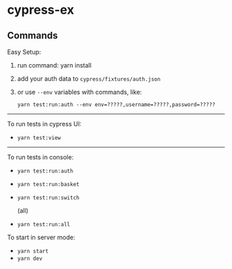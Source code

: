 # cypress-ex

## Commands

Easy Setup:

1. run command: yarn install

2. add your auth data to `cypress/fixtures/auth.json`

3. or use `--env` variables with commands, like:

   `yarn test:run:auth --env env=?????,username=?????,password=?????`

---

To run tests in cypress UI:

- `yarn test:view`

---

To run tests in console:

- `yarn test:run:auth`
- `yarn test:run:basket`
- `yarn test:run:switch`

  (all)

- `yarn test:run:all`

To start in server mode:
- `yarn start`
- `yarn dev`
